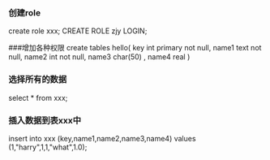 ### 创建role
create role xxx;
CREATE ROLE zjy LOGIN;

###增加各种权限
create tables hello(
  key   int primary not null,
  name1 text not null,
  name2 int  not null,
  name3 char(50) ,
  name4 real
)

### 选择所有的数据 
select * from xxx;

### 插入数据到表xxx中
insert into xxx (key,name1,name2,name3,name4) values (1,"harry",1,1,"what",1.0);
